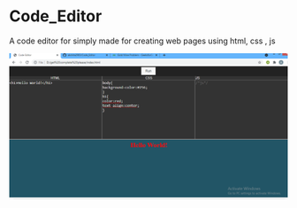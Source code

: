 # Code_Editor
A code editor for simply made for creating web pages using html, css , js

<img src="images/output.png"/>

